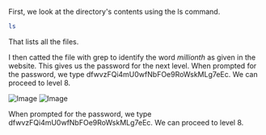 First, we look at the directory's contents using the ls command.

```bash 
ls
```
That lists all the files. 

I then catted the file with grep to identify the word *millionth* as given in the website. This gives us the password for the next level. When prompted for the password, we type dfwvzFQi4mU0wfNbFOe9RoWskMLg7eEc. We can proceed to level 8. 

![Image](https://github.com/user-attachments/assets/d4c98a76-9fff-4f04-99e9-ab620b287b73)
![Image](https://github.com/user-attachments/assets/ff3f2993-acbb-47bc-8d68-7580caa50b4f)

When prompted for the password, we type dfwvzFQi4mU0wfNbFOe9RoWskMLg7eEc. We can proceed to level 8.
